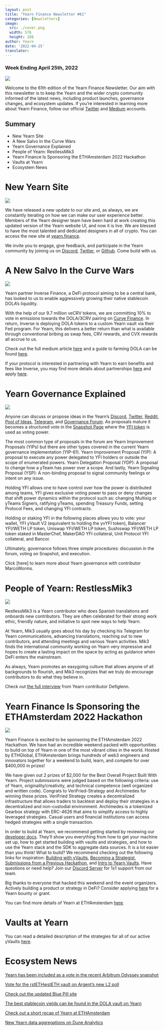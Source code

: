 ```yaml
---
layout: post
title: "Yearn Finance Newsletter #61"
categories: [Newsletters]
image:
  src: ./cover.png
  width: 576
  height: 288
author: Yearn
date: '2022-04-25'
translator:
---
```


### Week Ending April 25th, 2022

![](./image1.jpg?w=900&h=453)

Welcome to the 61th edition of the Yearn Finance Newsletter. Our aim with this newsletter is to keep the Yearn and the wider crypto community informed of the latest news, including product launches, governance changes, and ecosystem updates. If you’re interested in learning more about Yearn Finance, follow our official [Twitter](https://twitter.com/iearnfinance) and [Medium](https://medium.com/iearn) accounts.

## Summary

- New Yearn Site
- A New Salvo In the Curve Wars
- Yearn Governance Explained
- People of Yearn: RestlessMik3
- Yearn Finance Is Sponsoring the ETHAmsterdam 2022 Hackathon
- Vaults at Yearn
- Ecosystem News

# New Yearn Site

![](./image2.jpg?w=900&h=458)

We have released a new update to our site and, as always, we are constantly iterating on how we can make our user experience better. Members of the Yearn designer team have been hard at work creating this updated version of the Yearn website UI, and now it is live. We are blessed to have the most talented and dedicated designers in all of crypto. You can access the new site at [yearn.finance](https://yearn.finance/#/portfolio).

We invite you to engage, give feedback, and participate in the Yearn community by joining us on [Discord](https://discord.gg/8rF374XkXy), [Twitter](https://twitter.com/iearnfinance), or [Github](http://github.com/yearn). Come build with us.

# A New Salvo In the Curve Wars

![](./image3.jpg?w=900&h=506)

Yearn partner Inverse Finance, a DeFi protocol aiming to be a central bank, has looked to us to enable aggressively growing their native stablecoin DOLA’s liquidity.

With the help of our 9.7 million veCRV tokens, we are committing 10% to vote in emissions towards the DOLA/3CRV pairing on [Curve Finance](https://curve.fi/). In return, Inverse is deploying DOLA tokens to a custom Yearn vault via their Fed program. For Yearn, this delivers a better return than what is available through conventional bribing as swap fees, CRV rewards, and CVX rewards all accrue to us.

Check out the full medium article [here](https://medium.com/inverse-finance/a-new-salvo-in-the-curve-wars-c2badffa0123) and a guide to farming DOLA can be found [here](https://medium.com/inverse-finance/how-to-farm-dola-incentives-today-using-curve-yearn-2a150a2b3afb).

If your protocol is interested in partnering with Yearn to earn benefits and fees like Inverse, you may find more details about partnerships [here](https://twitter.com/iearnfinance/status/1367508483952771075) and apply [here](https://yearnfinance.typeform.com/to/uP7xOJUN).

# Yearn Governance Explained

![](./image4.jpg?w=900&h=482)

Anyone can discuss or propose ideas in the Yearn’s [Discord](https://discord.com/invite/6PNv2nF), [Twitter](https://twitter.com/iearnfinance), [Reddit](https://www.reddit.com/r/yearn_finance), [Pool of Ideas](https://yearnfinance.notion.site/yearnfinance/Pool-of-Ideas-d75383ade9154d8bb6163388c6c2b39b), [Telegram](https://t.me/yearnfinance/), and [Governance Forum](https://gov.yearn.finance/). As proposals mature it becomes a structured vote in the [Snapshot Page](https://yearn.snapshot.page/#/) where the [YFI token](https://www.coingecko.com/en/coins/yearn-finance) is used as voting power.

The most common type of proposals in the forum are Yearn Improvement Proposals (YIPs) but there are other types covered in the current Yearn governance implementation (YIP-61). Yearn Improvement Proposal (YIP): A proposal to execute any power delegated to YFI holders or outside the scope of enumerated powers. Yearn Delegation Proposal (YDP): A proposal to change how a yTeam has power over a scope. And lastly, Yearn Signaling Proposal (YSP): A non-binding proposal to signal community feelings or intent on any issue.

Holding YFI allows one to have control over how the power is distributed among teams, YFI gives exclusive voting power to pass or deny changes that shift power dynamics within the protocol such as: changing Multisig or yTeams Signers, ratifying yTeams, spending Treasury Funds, setting Protocol Fees, and changing YFI contracts.

Holding or staking YFI in the following places allows you to vote: your wallet, YFI yVault V2 (equivalent to holding the yvYFI token), Balancer YFI/WETH LP token, Uniswap YFI/WETH LP token, Sushiswap YFI/WETH LP token staked in MasterChef, MakerDAO YFI collateral, Unit Protocol YFI collateral, and Bancor.

Ultimately, governance follows three simple procedures: discussion in the forum, voting on Snapshot, and execution.

Click [here] to learn more about Yearn governance with contributor MarcoWorms.

# People of Yearn: RestlessMik3

![](./image5.jpg?w=400&h=294)

RestlessMik3 is a Yearn contributor who does Spanish translations and onboards new contributors. They are often celebrated for their strong work ethic, friendly nature, and initiative to spot new ways to help Yearn.

At Yearn, Mik3 usually goes about his day by checking his Telegram for Yearn communications, advancing translations, reaching out to new contributors, and attending meetings and various Yearn activities. Mik3 finds the international community working on Yearn very impressive and hopes to create a lasting impact on the space by acting as guidance when DeFi enters the mainstream.

As always, Yearn promotes an easygoing culture that allows anyone of all backgrounds to flourish, and Mik3 recognizes that we truly do encourage contributors to do what they believe in.

Check out [the full interview](https://medium.com/iearn/people-of-yearn-restlessmik3-d487b15ce051) from Yearn contributor Defiglenn.

# Yearn Finance Is Sponsoring the ETHAmsterdam 2022 Hackathon

![](./image6.jpg?w=900&h=450)

Yearn Finance is excited to be sponsoring the ETHAmsterdam 2022 Hackathon. We have had an incredible weekend packed with opportunities to build on top of Yearn in one of the most vibrant cities in the world. Hosted by ETHGlobal, ETHAmsterdam brings hundreds of web3 engineers and innovators together for a weekend to build, learn, and compete for over $400,000 in prizes!

We have given out 2 prizes of $2,000 for the Best Overall Project Built With Yearn. Project submissions were judged based on the following criteria: use of Yearn, originality/creativity, and technical competence (well organized and written code). Congrats to VeriFried-Strategy and Archimedes for winning these prizes. VeriFried Strategy creates a decentralized infrastructure that allows traders to backtest and deploy their strategies in a decentralized and non-custodial environment. Archimedes is a tokenized Gearbox strategy with ERC-4626 that aims to simplify access to highly leveraged strategies. Casual users and financial institutions can access hedged strategies with a single transaction.

In order to build at Yearn, we recommend getting started by reviewing our [developer docs](https://docs.yearn.finance/). They’ll show you everything from how to get your machine set up, how to get started building with vaults and strategies, and how to use the Yearn stack and the SDK to aggregate data sources. It is a lot easier than you think! What to build? We recommend checking out the following links for inspiration: [Building with yVaults](https://medium.com/iearn/yearn-partners-building-with-yvaults-4cd042ea092), [Becoming a Strategist](https://www.youtube.com/watch?v=NVR3teJw0Y0), [Submissions from a Previous Hackathon](https://dorahacks.io/hackathon/ethdenver22virtual/?bounty=Yearn%20Finance), and [Intro to Yearn Vaults](https://www.youtube.com/watch?v=a1TsO62402c). Have questions or need help? Join our [Discord Server](https://discord.com/invite/yearn) for 1x1 support from our team.

Big thanks to everyone that hacked this weekend and the event organizers. Actively building a product or strategy in DeFi? Consider applying [here](https://yearnfinance.notion.site/Welcome-to-Yearn-Finance-26d6c4210e3e405c9f02f84ba567a249) for a Yearn bounty or grant.

You can find more details of Yearn at ETHAmsterdam [here](https://medium.com/iearn/yearn-finance-is-sponsoring-the-ethamsterdam-2022-hackathon-a9110e906424).

# Vaults at Yearn 

You can read a detailed description of the strategies for all of our active yVaults [here](https://medium.com/yearn-state-of-the-vaults/the-vaults-at-yearn-9237905ffed3).

# Ecosystem News

[Yearn has been included as a vote in the recent Arbitrum Odyssey snapshot](https://twitter.com/iearnfinance/status/1513921428516605954)

[Vote for the rstETHwstETH vault on Argent’s new L2 poll](https://twitter.com/argentHQ/status/1514172474044432387)

[Check out the updated Blue Pill site](https://twitter.com/iearnfinance/status/1518390663355768833)

[The best stablecoin yields can be found in the DOLA vault on Yearn](https://twitter.com/joinwido/status/1517174426684567555)

[Check out a short recap of Yearn at ETHAmsterdam](https://twitter.com/YFI_interns/status/1517710156594917377)

[New Yearn data aggregations on Dune Analytics](https://twitter.com/iearnfinance/status/1517213158968111106)

